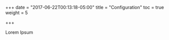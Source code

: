 +++
date = "2017-06-22T00:13:18-05:00"
title = "Configuration"
toc = true
weight = 5

+++

Lorem Ipsum
